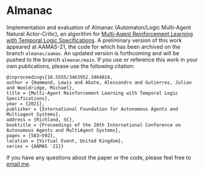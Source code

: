 # Almanac

Implementation and evaluation of Almanac (Automaton/Logic Multi-Agent Natural Actor-Critic), an algorithm for [Multi-Agent Reinforcement Learning with Temporal Logic Specifications](https://arxiv.org/abs/2102.00582). A preliminary version of this work appeared at AAMAS-21, the code for which has been archived on the branch `almanac/aamas`. An updated version is forthcoming and will be pushed to the branch `almanac/main`. If you use or reference this work in your own publications, please use the following citation:

```
@inproceedings{10.5555/3463952.3464024,
author = {Hammond, Lewis and Abate, Alessandro and Gutierrez, Julian and Wooldridge, Michael},
title = {Multi-Agent Reinforcement Learning with Temporal Logic Specifications},
year = {2021},
publisher = {International Foundation for Autonomous Agents and Multiagent Systems},
address = {Richland, SC},
booktitle = {Proceedings of the 20th International Conference on Autonomous Agents and MultiAgent Systems},
pages = {583–592},
location = {Virtual Event, United Kingdom},
series = {AAMAS '21}}
```

If you have any questions about the paper or the code, please feel free to [email me](mailto:lewis.hammond@cs.ox.ac.uk).
